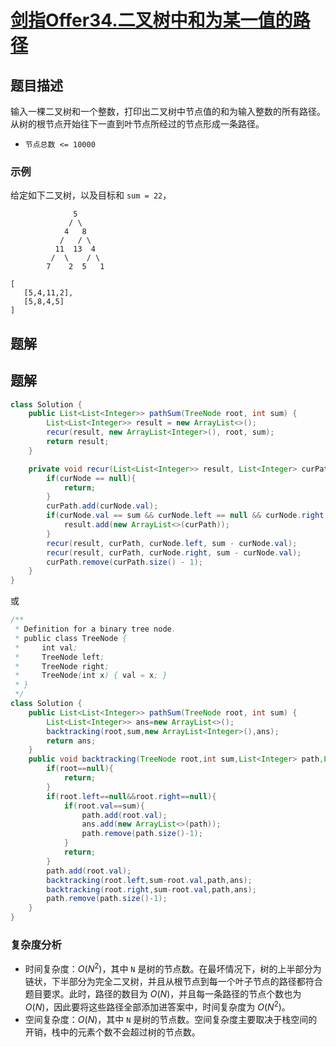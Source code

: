 # [剑指Offer34.二叉树中和为某一值的路径](https://leetcode-cn.com/problems/er-cha-shu-zhong-he-wei-mou-yi-zhi-de-lu-jing-lcof/)
## 题目描述
输入一棵二叉树和一个整数，打印出二叉树中节点值的和为输入整数的所有路径。从树的根节点开始往下一直到叶节点所经过的节点形成一条路径。

- `节点总数 <= 10000`
### 示例
给定如下二叉树，以及目标和 `sum = 22`，
```
              5
             / \
            4   8
           /   / \
          11  13  4
         /  \    / \
        7    2  5   1
```
```
[
   [5,4,11,2],
   [5,8,4,5]
]
```
## 题解
## 题解
```java
class Solution {
    public List<List<Integer>> pathSum(TreeNode root, int sum) {
        List<List<Integer>> result = new ArrayList<>();
        recur(result, new ArrayList<Integer>(), root, sum);
        return result;
    }

    private void recur(List<List<Integer>> result, List<Integer> curPath, TreeNode curNode, int sum){
        if(curNode == null){
            return;
        }
        curPath.add(curNode.val);
        if(curNode.val == sum && curNode.left == null && curNode.right == null){
            result.add(new ArrayList<>(curPath));
        }
        recur(result, curPath, curNode.left, sum - curNode.val);
        recur(result, curPath, curNode.right, sum - curNode.val);
        curPath.remove(curPath.size() - 1);
    }
}
```
或
```java
/**
 * Definition for a binary tree node.
 * public class TreeNode {
 *     int val;
 *     TreeNode left;
 *     TreeNode right;
 *     TreeNode(int x) { val = x; }
 * }
 */
class Solution {
    public List<List<Integer>> pathSum(TreeNode root, int sum) {
        List<List<Integer>> ans=new ArrayList<>();
        backtracking(root,sum,new ArrayList<Integer>(),ans);
        return ans;
    }
    public void backtracking(TreeNode root,int sum,List<Integer> path,List<List<Integer>> ans){
        if(root==null){
            return;
        }
        if(root.left==null&&root.right==null){
            if(root.val==sum){
                path.add(root.val);
                ans.add(new ArrayList<>(path));
                path.remove(path.size()-1);
            }
            return;
        }
        path.add(root.val);
        backtracking(root.left,sum-root.val,path,ans);
        backtracking(root.right,sum-root.val,path,ans);
        path.remove(path.size()-1);
    }
}
```
### 复杂度分析
- 时间复杂度：$O(N^2)$，其中 `N` 是树的节点数。在最坏情况下，树的上半部分为链状，下半部分为完全二叉树，并且从根节点到每一个叶子节点的路径都符合题目要求。此时，路径的数目为 $O(N)$，并且每一条路径的节点个数也为 $O(N)$，因此要将这些路径全部添加进答案中，时间复杂度为 $O(N^2)$。
- 空间复杂度：$O(N)$，其中 `N` 是树的节点数。空间复杂度主要取决于栈空间的开销，栈中的元素个数不会超过树的节点数。
